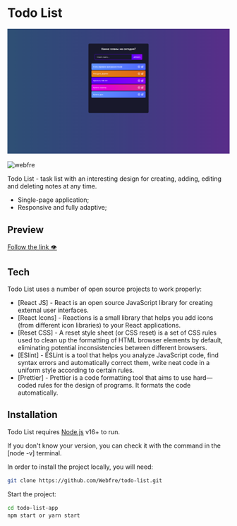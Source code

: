 # Todo List

![Image alt](https://github.com/Webfre/todo-list/blob/main/src/assets/todolist.png)

<p align="left"> <img src="https://komarev.com/ghpvc/?username=webfre&label=Profile%20views&color=0e75b6&style=flat" alt="webfre" /> </p>

Todo List - task list with an interesting design for creating, adding, editing and deleting notes at any time.

- Single-page application;
- Responsive and fully adaptive;

## Preview
<a href="https://webfre.github.io/todo-list/" target="_blank">Follow the link 👁</a>

## Tech

Todo List uses a number of open source projects to work properly:

- [React JS] - React is an open source JavaScript library for creating external user interfaces.
- [React Icons] - Reactions is a small library that helps you add icons (from different icon libraries) to your React applications.
- [Reset CSS] - A reset style sheet (or CSS reset) is a set of CSS rules used to clean up the formatting of HTML browser elements by default, eliminating potential inconsistencies between different browsers.
- [ESlint] - ESLint is a tool that helps you analyze JavaScript code, find syntax errors and automatically correct them, write neat code in a uniform style according to certain rules.
- [Prettier] - Prettier is a code formatting tool that aims to use hard—coded rules for the design of programs. It formats the code automatically.

## Installation

Todo List requires [Node.js](https://nodejs.org/) v16+ to run.

If you don't know your version, you can check it with the command in the [node -v] terminal.

In order to install the project locally, you will need:

```sh
git clone https://github.com/Webfre/todo-list.git
```

Start the project:

```sh
cd todo-list-app
npm start or yarn start
```
